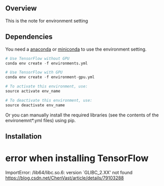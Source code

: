 ## Overview

This is the note for environment setting 

## Dependencies

You need a [anaconda](https://www.continuum.io/downloads) or [miniconda](https://conda.io/miniconda.html) to use the environment setting.

```python
# Use TensorFlow without GPU
conda env create -f environments.yml 

# Use TensorFlow with GPU
conda env create -f environment-gpu.yml

# To activate this environment, use:
source activate env_name

# To deactivate this environment, use:
source deactivate env_name
```


Or you can manually install the required libraries (see the contents of the environemnt*.yml files) using pip.


## Installation 

# error when installing TensorFlow 
ImportError: /lib64/libc.so.6: version `GLIBC_2.XX' not found
https://blog.csdn.net/ChenVast/article/details/79103288
